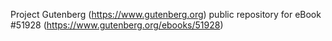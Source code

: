 Project Gutenberg (https://www.gutenberg.org) public repository for
eBook #51928 (https://www.gutenberg.org/ebooks/51928)
